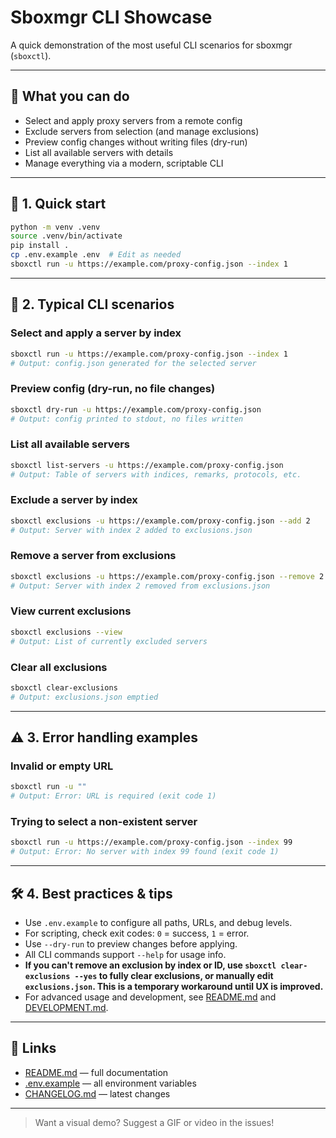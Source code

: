 # Sboxmgr CLI Showcase

A quick demonstration of the most useful CLI scenarios for sboxmgr (`sboxctl`).

---

## 🎯 What you can do
- Select and apply proxy servers from a remote config
- Exclude servers from selection (and manage exclusions)
- Preview config changes without writing files (dry-run)
- List all available servers with details
- Manage everything via a modern, scriptable CLI

---

## 🚀 1. Quick start

```bash
python -m venv .venv
source .venv/bin/activate
pip install .
cp .env.example .env  # Edit as needed
sboxctl run -u https://example.com/proxy-config.json --index 1
```

---

## 🏁 2. Typical CLI scenarios

### Select and apply a server by index
```bash
sboxctl run -u https://example.com/proxy-config.json --index 1
# Output: config.json generated for the selected server
```

### Preview config (dry-run, no file changes)
```bash
sboxctl dry-run -u https://example.com/proxy-config.json
# Output: config printed to stdout, no files written
```

### List all available servers
```bash
sboxctl list-servers -u https://example.com/proxy-config.json
# Output: Table of servers with indices, remarks, protocols, etc.
```

### Exclude a server by index
```bash
sboxctl exclusions -u https://example.com/proxy-config.json --add 2
# Output: Server with index 2 added to exclusions.json
```

### Remove a server from exclusions
```bash
sboxctl exclusions -u https://example.com/proxy-config.json --remove 2
# Output: Server with index 2 removed from exclusions.json
```

### View current exclusions
```bash
sboxctl exclusions --view
# Output: List of currently excluded servers
```

### Clear all exclusions
```bash
sboxctl clear-exclusions
# Output: exclusions.json emptied
```

---

## ⚠️ 3. Error handling examples

### Invalid or empty URL
```bash
sboxctl run -u ""
# Output: Error: URL is required (exit code 1)
```

### Trying to select a non-existent server
```bash
sboxctl run -u https://example.com/proxy-config.json --index 99
# Output: Error: No server with index 99 found (exit code 1)
```

---

## 🛠️ 4. Best practices & tips
- Use `.env.example` to configure all paths, URLs, and debug levels.
- For scripting, check exit codes: `0` = success, `1` = error.
- Use `--dry-run` to preview changes before applying.
- All CLI commands support `--help` for usage info.
- **If you can't remove an exclusion by index or ID, use `sboxctl clear-exclusions --yes` to fully clear exclusions, or manually edit `exclusions.json`. This is a temporary workaround until UX is improved.**
- For advanced usage and development, see [README.md](./README.md) and [DEVELOPMENT.md](./docs/DEVELOPMENT.md).

---

## 📎 Links
- [README.md](./README.md) — full documentation
- [.env.example](./.env.example) — all environment variables
- [CHANGELOG.md](./docs/CHANGELOG.md) — latest changes

---

> Want a visual demo? Suggest a GIF or video in the issues!
